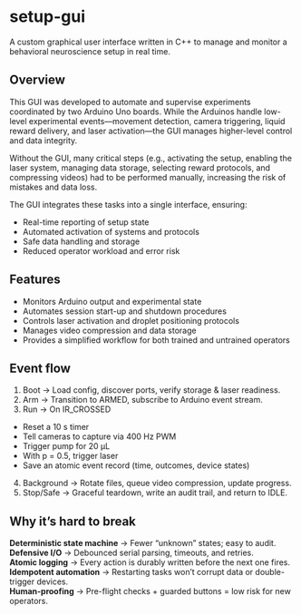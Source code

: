 # setup-gui

A custom graphical user interface written in C++ to manage and monitor a behavioral neuroscience setup in real time.

## Overview

This GUI was developed to automate and supervise experiments coordinated by two Arduino Uno boards. While the Arduinos handle low-level experimental events—movement detection, camera triggering, liquid reward delivery, and laser activation—the GUI manages higher-level control and data integrity.

Without the GUI, many critical steps (e.g., activating the setup, enabling the laser system, managing data storage, selecting reward protocols, and compressing videos) had to be performed manually, increasing the risk of mistakes and data loss.

The GUI integrates these tasks into a single interface, ensuring:

- Real-time reporting of setup state
- Automated activation of systems and protocols
- Safe data handling and storage
- Reduced operator workload and error risk

## Features

- Monitors Arduino output and experimental state
- Automates session start-up and shutdown procedures
- Controls laser activation and droplet positioning protocols
- Manages video compression and data storage
- Provides a simplified workflow for both trained and untrained operators



## Event flow

1. Boot → Load config, discover ports, verify storage & laser readiness.
2. Arm → Transition to ARMED, subscribe to Arduino event stream.
3. Run → On IR_CROSSED
  - Reset a 10 s timer
  - Tell cameras to capture via 400 Hz PWM
  - Trigger pump for 20 µL
  - With p = 0.5, trigger laser
  - Save an atomic event record (time, outcomes, device states)
     
4. Background → Rotate files, queue video compression, update progress.  
5. Stop/Safe → Graceful teardown, write an audit trail, and return to IDLE.

## Why it’s hard to break

**Deterministic state machine** → Fewer “unknown” states; easy to audit.  
**Defensive I/O** → Debounced serial parsing, timeouts, and retries.  
**Atomic logging** → Every action is durably written before the next one fires.  
**Idempotent automation** → Restarting tasks won’t corrupt data or double-trigger devices.  
**Human-proofing** → Pre-flight checks + guarded buttons = low risk for new operators.
